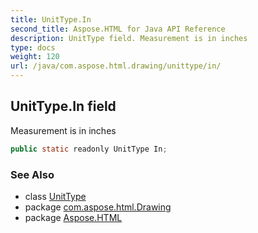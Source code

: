 ```yaml
---
title: UnitType.In
second_title: Aspose.HTML for Java API Reference
description: UnitType field. Measurement is in inches
type: docs
weight: 120
url: /java/com.aspose.html.drawing/unittype/in/
---
```

## UnitType.In field

Measurement is in inches

```java
public static readonly UnitType In;
```

### See Also

* class [UnitType](../)
* package [com.aspose.html.Drawing](../../unittype/)
* package [Aspose.HTML](../../../)
